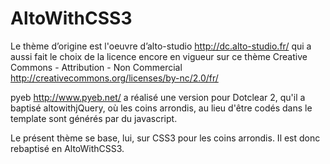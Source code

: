 AltoWithCSS3
============
Le thème d’origine est l'oeuvre d’alto-studio <http://dc.alto-studio.fr/> qui a aussi fait le choix de la licence encore en vigueur sur ce thème
Creative Commons - Attribution - Non Commercial <http://creativecommons.org/licenses/by-nc/2.0/fr/>

pyeb <http://www.pyeb.net/> a réalisé une version pour Dotclear 2, qu'il a baptisé altowithjQuery, où les coins arrondis, au lieu d'être codés dans le template sont générés par du javascript.

Le présent thème se base, lui, sur CSS3 pour les coins arrondis.
Il est donc rebaptisé en AltoWithCSS3.